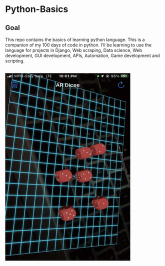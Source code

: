 # Python-Basics

## Goal
This repo contains the basics of learning python language. This is a companion of my 100 days of code in python. I'll be learning to use the language for projects in Django, Web scraping, Data science, Web development, GUI development, APIs, Automation, Game development and scripting. 

</br>

<img align="center" alt="IMG" src="https://raw.githubusercontent.com/BashirYesufu/AR-Dice/main/Documentation/image 3.jpg" width="400" height="600" />
